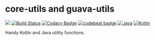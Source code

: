 # core-utils and guava-utils

[![](https://jitpack.io/v/pambrose/common-utils.svg)](https://jitpack.io/#pambrose/common-utils)
[![Build Status](https://travis-ci.org/pambrose/common-utils.svg?branch=master)](https://travis-ci.org/pambrose/common-utils)
[![Codacy Badge](https://api.codacy.com/project/badge/Grade/5bb4750894844031a55375227acfff6f)](https://www.codacy.com/manual/pambrose/common-utils?utm_source=github.com&amp&amp;utm_content=pambrose/common-utils&amp;utm_campaign=Badge_Grade)
[![codebeat badge](https://codebeat.co/badges/baee4586-ab25-4b47-af00-92cc4e9e2633)](https://codebeat.co/projects/github-com-pambrose-common-utils-master)
[![Java](https://img.shields.io/badge/%20language-Java-red.svg)](https://kotlinlang.org/)
[![Kotlin](https://img.shields.io/badge/%20language-Kotlin-red.svg)](https://kotlinlang.org/)

Handy Kotlin and Java utility functions.